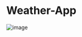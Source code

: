 # Weather-App
![image](https://github.com/Vishal-Singh-Thapa/Weather-App/assets/97399478/b4d42a37-c582-48eb-9735-09014c2ab323)
